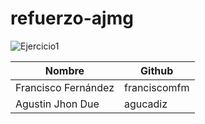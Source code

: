 # refuerzo-ajmg

![Ejercicio1](Imágenes/2021-02-17_16h11_00.png)

|Nombre             |Github      |
|-------------------|------------|
|Francisco Fernández|franciscomfm|
|Agustin Jhon Due   |agucadiz    |
